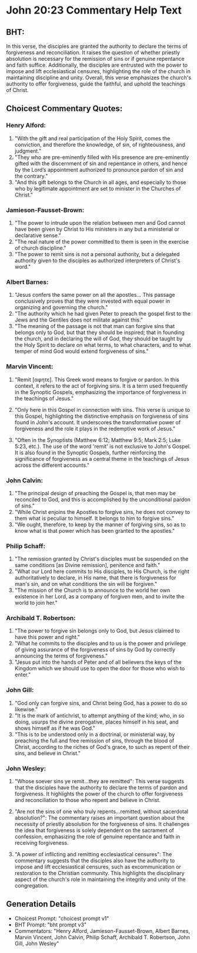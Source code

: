 # John 20:23 Commentary Help Text

## BHT:
In this verse, the disciples are granted the authority to declare the terms of forgiveness and reconciliation. It raises the question of whether priestly absolution is necessary for the remission of sins or if genuine repentance and faith suffice. Additionally, the disciples are entrusted with the power to impose and lift ecclesiastical censures, highlighting the role of the church in maintaining discipline and unity. Overall, this verse emphasizes the church's authority to offer forgiveness, guide the faithful, and uphold the teachings of Christ.

## Choicest Commentary Quotes:
### Henry Alford:
1. "With the gift and real participation of the Holy Spirit, comes the conviction, and therefore the knowledge, of sin, of righteousness, and judgment."
2. "They who are pre-eminently filled with His presence are pre-eminently gifted with the discernment of sin and repentance in others, and hence by the Lord’s appointment authorized to pronounce pardon of sin and the contrary."
3. "And this gift belongs to the Church in all ages, and especially to those who by legitimate appointment are set to minister in the Churches of Christ."

### Jamieson-Fausset-Brown:
1. "The power to intrude upon the relation between men and God cannot have been given by Christ to His ministers in any but a ministerial or declarative sense."
2. "The real nature of the power committed to them is seen in the exercise of church discipline."
3. "The power to remit sins is not a personal authority, but a delegated authority given to the disciples as authorized interpreters of Christ's word."

### Albert Barnes:
1. "Jesus confers the same power on all the apostles... This passage conclusively proves that they were invested with equal power in organizing and governing the church."
2. "The authority which he had given Peter to preach the gospel first to the Jews and the Gentiles does not militate against this."
3. "The meaning of the passage is not that man can forgive sins that belongs only to God, but that they should be inspired; that in founding the church, and in declaring the will of God, they should be taught by the Holy Spirit to declare on what terms, to what characters, and to what temper of mind God would extend forgiveness of sins."

### Marvin Vincent:
1. "Remit [αφητε]. This Greek word means to forgive or pardon. In this context, it refers to the act of forgiving sins. It is a term used frequently in the Synoptic Gospels, emphasizing the importance of forgiveness in the teachings of Jesus." 

2. "Only here in this Gospel in connection with sins. This verse is unique to this Gospel, highlighting the distinctive emphasis on forgiveness of sins found in John's account. It underscores the transformative power of forgiveness and the role it plays in the redemptive work of Jesus." 

3. "Often in the Synoptists (Matthew 6:12; Matthew 9:5; Mark 2:5; Luke 5:23, etc.). The use of the word 'remit' is not exclusive to John's Gospel. It is also found in the Synoptic Gospels, further reinforcing the significance of forgiveness as a central theme in the teachings of Jesus across the different accounts."

### John Calvin:
1. "The principal design of preaching the Gospel is, that men may be reconciled to God, and this is accomplished by the unconditional pardon of sins."
2. "While Christ enjoins the Apostles to forgive sins, he does not convey to them what is peculiar to himself. It belongs to him to forgive sins."
3. "We ought, therefore, to keep by the manner of forgiving sins, so as to know what is that power which has been granted to the apostles."

### Philip Schaff:
1. "The remission granted by Christ's disciples must be suspended on the same conditions [as Divine remission], penitence and faith."
2. "What our Lord here commits to His disciples, to His Church, is the right authoritatively to declare, in His name, that there is forgiveness for man's sin, and on what conditions the sin will be forgiven."
3. "The mission of the Church is to announce to the world her own existence in her Lord, as a company of forgiven men, and to invite the world to join her."

### Archibald T. Robertson:
1. "The power to forgive sin belongs only to God, but Jesus claimed to have this power and right."
2. "What he commits to the disciples and to us is the power and privilege of giving assurance of the forgiveness of sins by God by correctly announcing the terms of forgiveness."
3. "Jesus put into the hands of Peter and of all believers the keys of the Kingdom which we should use to open the door for those who wish to enter."

### John Gill:
1. "God only can forgive sins, and Christ being God, has a power to do so likewise."
2. "It is the mark of antichrist, to attempt anything of the kind; who, in so doing, usurps the divine prerogative, places himself in his seat, and shows himself as if he was God."
3. "This is to be understood only in a doctrinal, or ministerial way, by preaching the full and free remission of sins, through the blood of Christ, according to the riches of God's grace, to such as repent of their sins, and believe in Christ."

### John Wesley:
1. "Whose soever sins ye remit...they are remitted": This verse suggests that the disciples have the authority to declare the terms of pardon and forgiveness. It highlights the power of the church to offer forgiveness and reconciliation to those who repent and believe in Christ.

2. "Are not the sins of one who truly repents...remitted, without sacerdotal absolution?": The commentary raises an important question about the necessity of priestly absolution for the forgiveness of sins. It challenges the idea that forgiveness is solely dependent on the sacrament of confession, emphasizing the role of genuine repentance and faith in receiving forgiveness.

3. "A power of inflicting and remitting ecclesiastical censures": The commentary suggests that the disciples also have the authority to impose and lift ecclesiastical censures, such as excommunication or restoration to the Christian community. This highlights the disciplinary aspect of the church's role in maintaining the integrity and unity of the congregation.


## Generation Details
- Choicest Prompt: "choicest prompt v1"
- BHT Prompt: "bht prompt v3"
- Commentators: "Henry Alford, Jamieson-Fausset-Brown, Albert Barnes, Marvin Vincent, John Calvin, Philip Schaff, Archibald T. Robertson, John Gill, John Wesley"

